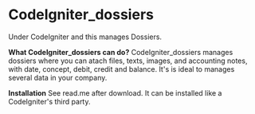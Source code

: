 # CodeIgniter_dossiers
Under CodeIgniter and this manages Dossiers.

**What CodeIgniter_dossiers can do?**
CodeIgniter_dossiers manages dossiers where you can atach files, texts, images, and accounting notes, with date, concept, debit, credit and balance.
It's is ideal to manages several data in your company.

**Installation**
See read.me after download. It can be installed like a CodeIgniter's third party.
